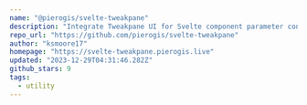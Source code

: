 ```yaml
---
name: "@pierogis/svelte-tweakpane"
description: "Integrate Tweakpane UI for Svelte component parameter control."
repo_url: "https://github.com/pierogis/svelte-tweakpane"
author: "ksmoore17"
homepage: "https://svelte-tweakpane.pierogis.live"
updated: "2023-12-29T04:31:46.282Z"
github_stars: 9
tags: 
  - utility
---
```

